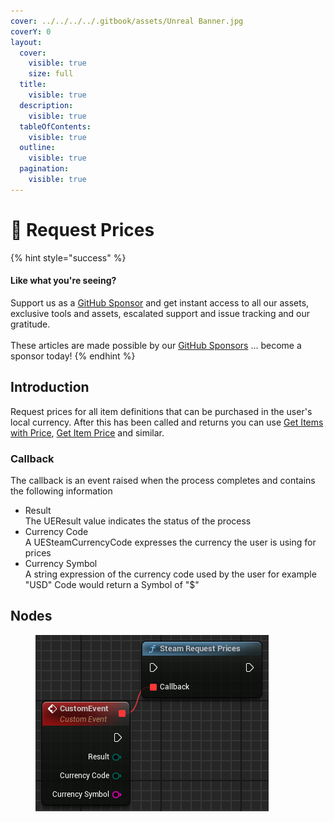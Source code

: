 ```yaml
---
cover: ../../../../.gitbook/assets/Unreal Banner.jpg
coverY: 0
layout:
  cover:
    visible: true
    size: full
  title:
    visible: true
  description:
    visible: true
  tableOfContents:
    visible: true
  outline:
    visible: true
  pagination:
    visible: true
---
```


# 🔵 Request Prices

{% hint style="success" %}
#### Like what you're seeing?

Support us as a [GitHub Sponsor](../../../../become-a-sponsor/) and get instant access to all our assets, exclusive tools and assets, escalated support and issue tracking and our gratitude.\
\
These articles are made possible by our [GitHub Sponsors](../../../../become-a-sponsor/) ... become a sponsor today!
{% endhint %}

## Introduction

Request prices for all item definitions that can be purchased in the user's local currency. After this has been called and returns you can use [Get Items with Price](get-items-with-price.md), [Get Item Price](get-item-price.md) and similar.

### Callback

The callback is an event raised when the process completes and contains the following information

* Result\
  The UEResult value indicates the status of the process
* Currency Code\
  A UESteamCurrencyCode expresses the currency the user is using for prices
* Currency Symbol\
  A string expression of the currency code used by the user for example "USD" Code would return a Symbol of "$"

## Nodes

<figure><img src="../../../../.gitbook/assets/image (240).png" alt=""><figcaption></figcaption></figure>
